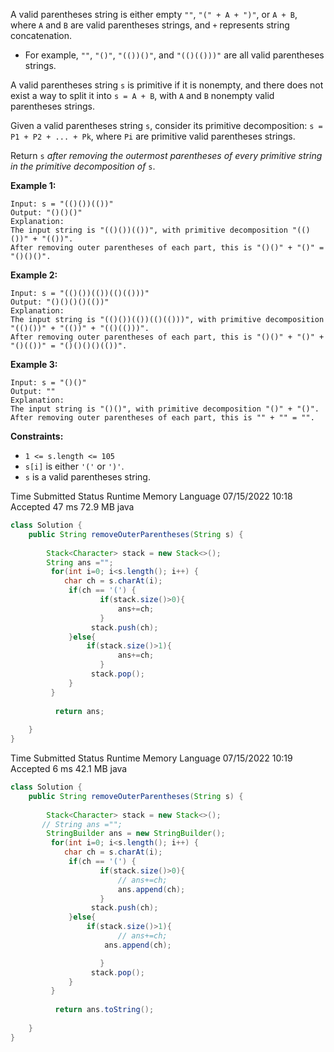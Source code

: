 A valid parentheses string is either empty `""`, `"(" + A + ")"`, or `A + B`, where `A` and `B` are valid parentheses strings, and `+` represents string concatenation.

- For example, `""`, `"()"`, `"(())()"`, and `"(()(()))"` are all valid parentheses strings.

A valid parentheses string `s` is primitive if it is nonempty, and there does not exist a way to split it into `s = A + B`, with `A` and `B` nonempty valid parentheses strings.

Given a valid parentheses string `s`, consider its primitive decomposition: `s = P1 + P2 + ... + Pk`, where `Pi` are primitive valid parentheses strings.

Return `s` *after removing the outermost parentheses of every primitive string in the primitive decomposition of* `s`.

**Example 1:**

```
Input: s = "(()())(())"
Output: "()()()"
Explanation:
The input string is "(()())(())", with primitive decomposition "(()())" + "(())".
After removing outer parentheses of each part, this is "()()" + "()" = "()()()".

```

**Example 2:**

```
Input: s = "(()())(())(()(()))"
Output: "()()()()(())"
Explanation:
The input string is "(()())(())(()(()))", with primitive decomposition "(()())" + "(())" + "(()(()))".
After removing outer parentheses of each part, this is "()()" + "()" + "()(())" = "()()()()(())".

```

**Example 3:**

```
Input: s = "()()"
Output: ""
Explanation:
The input string is "()()", with primitive decomposition "()" + "()".
After removing outer parentheses of each part, this is "" + "" = "".

```

**Constraints:**

- `1 <= s.length <= 105`
- `s[i]` is either `'('` or `')'`.
- `s` is a valid parentheses string.



Time Submitted         Status       Runtime       Memory        Language
07/15/2022 10:18	    Accepted    	47 ms	       72.9 MB	        java
```java
class Solution {
    public String removeOuterParentheses(String s) {
        
        Stack<Character> stack = new Stack<>();
        String ans ="";
         for(int i=0; i<s.length(); i++) {
            char ch = s.charAt(i);
             if(ch == '(') {
                    if(stack.size()>0){
                        ans+=ch;
                    }
                  stack.push(ch);
             }else{
                 if(stack.size()>1){
                        ans+=ch;
                    }
                  stack.pop();  
             }
         }
        
          return ans;
        
    }
}
```

Time Submitted         Status       Runtime       Memory        Language
07/15/2022 10:19	    Accepted    	6 ms	       42.1 MB	        java
```java
class Solution {
    public String removeOuterParentheses(String s) {
        
        Stack<Character> stack = new Stack<>();
       // String ans ="";    
        StringBuilder ans = new StringBuilder();
         for(int i=0; i<s.length(); i++) {
            char ch = s.charAt(i);
             if(ch == '(') {
                    if(stack.size()>0){
                        // ans+=ch;
                        ans.append(ch);
                    }
                  stack.push(ch);
             }else{
                 if(stack.size()>1){
                        // ans+=ch;
                     ans.append(ch);

                    }
                  stack.pop();  
             }
         }
        
          return ans.toString();
        
    }
}
```
